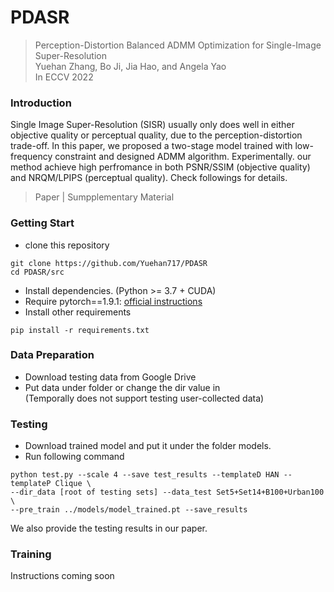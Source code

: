 # PDASR
> Perception-Distortion Balanced ADMM Optimization for Single-Image Super-Resolution  
> Yuehan Zhang, Bo Ji, Jia Hao, and Angela Yao  
> In ECCV 2022

### Introduction
Single Image Super-Resolution (SISR) usually only does well in either objective quality or perceptual quality, due to the perception-distortion trade-off. In this paper, we proposed a two-stage model trained with low-frequency constraint and designed ADMM algorithm. Experimentally. our method achieve high perfromance in both PSNR/SSIM (objective quality) and NRQM/LPIPS (perceptual quality). Check followings for details.
> Paper | Sumpplementary Material
### Getting Start
- clone this repository  
```
git clone https://github.com/Yuehan717/PDASR  
cd PDASR/src
```
- Install dependencies. (Python >= 3.7 + CUDA)
- Require pytorch==1.9.1: [official instructions](https://pytorch.org/get-started/previous-versions/)
- Install other requirements
```
pip install -r requirements.txt
```

### Data Preparation
- Download testing data from Google Drive
- Put data under folder or change the dir value in  
(Temporally does not support testing user-collected data)

### Testing
- Download trained model and put it under the folder models.
- Run following command
```
python test.py --scale 4 --save test_results --templateD HAN --templateP Clique \
--dir_data [root of testing sets] --data_test Set5+Set14+B100+Urban100 \
--pre_train ../models/model_trained.pt --save_results
```
We also provide the testing results in our paper.
### Training

Instructions coming soon
